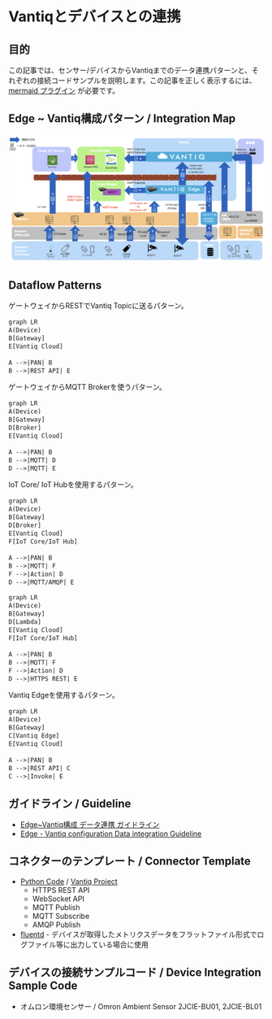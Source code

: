 # Vantiqとデバイスとの連携

## 目的
この記事では、センサー/デバイスからVantiqまでのデータ連携パターンと、それぞれの接続コードサンプルを説明します。この記事を正しく表示するには、[mermaid プラグイン](https://github.com/BackMarket/github-mermaid-extension) が必要です。

## Edge ~ Vantiq構成パターン / Integration Map

![integration_map](./imgs/device-to-vantiq/integration_map.png)


## Dataflow Patterns
ゲートウェイからRESTでVantiq Topicに送るパターン。
```mermaid
graph LR
A(Device)
B[Gateway]
E[Vantiq Cloud]

A -->|PAN| B
B -->|REST API| E
```
ゲートウェイからMQTT Brokerを使うパターン。
```mermaid
graph LR
A(Device)
B[Gateway]
D[Broker]
E[Vantiq Cloud]

A -->|PAN| B
B -->|MQTT| D
D -->|MQTT| E
```
IoT Core/ IoT Hubを使用するパターン。
```mermaid
graph LR
A(Device)
B[Gateway]
D[Broker]
E[Vantiq Cloud]
F[IoT Core/IoT Hub]

A -->|PAN| B
B -->|MQTT| F
F -->|Action| D
D -->|MQTT/AMQP| E  
```
```mermaid
graph LR
A(Device)
B[Gateway]
D[Lambda]
E[Vantiq Cloud]
F[IoT Core/IoT Hub]

A -->|PAN| B
B -->|MQTT| F
F -->|Action| D
D -->|HTTPS REST| E  
```
Vantiq Edgeを使用するパターン。
```mermaid
graph LR
A(Device)
B[Gateway]
C[Vantiq Edge]
E[Vantiq Cloud]

A -->|PAN| B
B -->|REST API| C
C -->|Invoke| E
```

## ガイドライン / Guideline
- [Edge~Vantiq構成 データ連携 ガイドライン](./docs/jp/device-to-vantiq.md)
- [Edge - Vantiq configuration Data integration Guideline](./docs/en/device-to-vantiq.md)


## コネクターのテンプレート / Connector Template
- [Python Code](./conf/vantiq-restapi-mqtt-amqp-python-sample) / [Vantiq Project](./conf/vantiq-restapi-mqtt-amqp-python-sample/vantiq-project-sample.zip)
  - HTTPS REST API
  - WebSocket API
  - MQTT Publish
  - MQTT Subscribe
  - AMQP Publish
- [fluentd](./docs/jp/fluentd.md) - デバイスが取得したメトリクスデータをフラットファイル形式でログファイル等に出力している場合に使用

## デバイスの接続サンプルコード / Device Integration Sample Code<a id="device_sample"></a>
- オムロン環境センサー / Omron Ambient Sensor 2JCIE-BU01, 2JCIE-BL01

